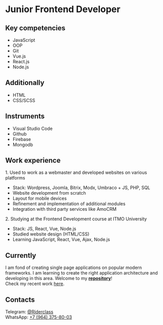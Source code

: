 <h1>Junior Frontend Developer</h1>
<h2>Key competencies</h2>
<ul>
<li>JavaScript</li>
<li>OOP</li>
<li>Git</li>
<li>Vue.js</li>
<li>React.js</li>
<li>Node.js</li>
</ul>

<h2>Additionally</h2>
<ul>
<li>HTML</li>
<li>CSS/SCSS</li>
</ul>

<h2>Instruments</h2>
<ul>
<li>Visual Studio Code</li>
<li>Github</li>
<li>Firebase</li>
<li>Mongodb</li>
</ul>
<h2>Work experience</h2>
<p>1. Used to work as a webmaster and developed websites on various platforms</p>
<ul>
<li>Stack: Wordpress, Joomla, Bitrix, Modx, Umbraco + JS, PHP, SQL</li>
<li>Website development from scratch</li>
<li>Layout for mobile devices</li>
<li>Refinement and implementation of additional modules</li>
<li>Integration with third party services like AmoCRM</li>
</ul>
<p>2. Studying at the Frontend Development course at ITMO University</p>
<ul>
<li>Stack: JS, React, Vue, Node.js</li>
<li>Studied website design (HTML/CSS)</li>
<li>Learning JavaScript, React, Vue, Ajax, Node.js</li>
</ul>
<h2>Currently</h2>
<p>
I am fond of creating single page applications on popular modern frameworks. I am learning to create the right application architecture and developing in this area. Welcome to my <a href="https://github.com/riderclass?tab=repositories"><strong>repository</strong></a>!<br>
Check my recent work <a target="_blank" href="https://my-words-vue.web.app/sign-in">here</a>. 

</p>
<h2>Contacts</h2>
Telegram: <a href="tg://resolve?domain=riderclass">@Riderclass</a><br>
WhatsApp: <a href="https://wa.me/79643758003">+7 (964) 375-80-03</a>
